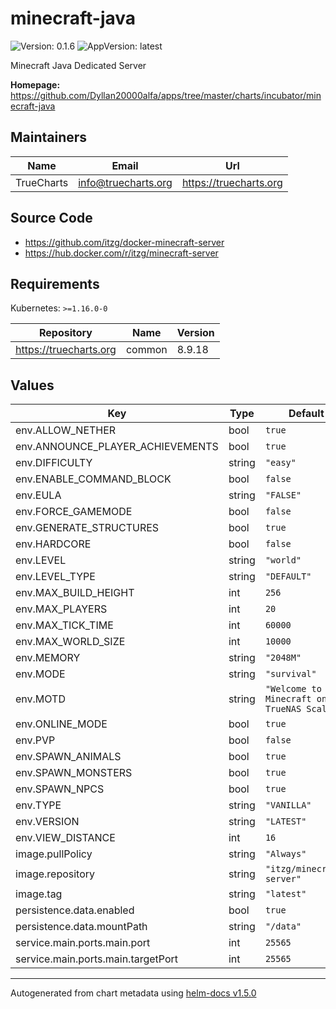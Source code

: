 # minecraft-java

![Version: 0.1.6](https://img.shields.io/badge/Version-0.1.6-informational?style=flat-square) ![AppVersion: latest](https://img.shields.io/badge/AppVersion-latest-informational?style=flat-square)

Minecraft Java Dedicated Server

**Homepage:** <https://github.com/Dyllan20000alfa/apps/tree/master/charts/incubator/minecraft-java>

## Maintainers

| Name | Email | Url |
| ---- | ------ | --- |
| TrueCharts | info@truecharts.org | https://truecharts.org |

## Source Code

* <https://github.com/itzg/docker-minecraft-server>
* <https://hub.docker.com/r/itzg/minecraft-server>

## Requirements

Kubernetes: `>=1.16.0-0`

| Repository | Name | Version |
|------------|------|---------|
| https://truecharts.org | common | 8.9.18 |

## Values

| Key | Type | Default | Description |
|-----|------|---------|-------------|
| env.ALLOW_NETHER | bool | `true` |  |
| env.ANNOUNCE_PLAYER_ACHIEVEMENTS | bool | `true` |  |
| env.DIFFICULTY | string | `"easy"` |  |
| env.ENABLE_COMMAND_BLOCK | bool | `false` |  |
| env.EULA | string | `"FALSE"` |  |
| env.FORCE_GAMEMODE | bool | `false` |  |
| env.GENERATE_STRUCTURES | bool | `true` |  |
| env.HARDCORE | bool | `false` |  |
| env.LEVEL | string | `"world"` |  |
| env.LEVEL_TYPE | string | `"DEFAULT"` |  |
| env.MAX_BUILD_HEIGHT | int | `256` |  |
| env.MAX_PLAYERS | int | `20` |  |
| env.MAX_TICK_TIME | int | `60000` |  |
| env.MAX_WORLD_SIZE | int | `10000` |  |
| env.MEMORY | string | `"2048M"` |  |
| env.MODE | string | `"survival"` |  |
| env.MOTD | string | `"Welcome to Minecraft on TrueNAS Scale!"` |  |
| env.ONLINE_MODE | bool | `true` |  |
| env.PVP | bool | `false` |  |
| env.SPAWN_ANIMALS | bool | `true` |  |
| env.SPAWN_MONSTERS | bool | `true` |  |
| env.SPAWN_NPCS | bool | `true` |  |
| env.TYPE | string | `"VANILLA"` |  |
| env.VERSION | string | `"LATEST"` |  |
| env.VIEW_DISTANCE | int | `16` |  |
| image.pullPolicy | string | `"Always"` |  |
| image.repository | string | `"itzg/minecraft-server"` |  |
| image.tag | string | `"latest"` |  |
| persistence.data.enabled | bool | `true` |  |
| persistence.data.mountPath | string | `"/data"` |  |
| service.main.ports.main.port | int | `25565` |  |
| service.main.ports.main.targetPort | int | `25565` |  |

----------------------------------------------
Autogenerated from chart metadata using [helm-docs v1.5.0](https://github.com/norwoodj/helm-docs/releases/v1.5.0)
